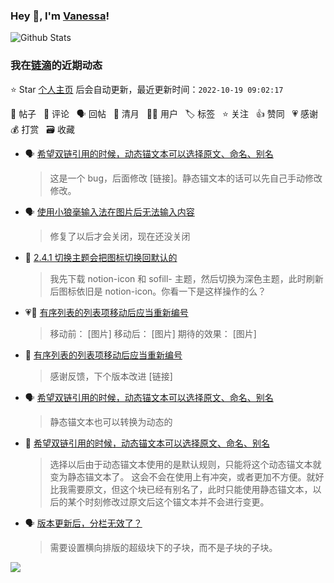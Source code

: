 ### Hey 👋, I'm [Vanessa](http://vanessa.b3log.org/)!

![Github Stats](https://github-readme-stats.vercel.app/api?username=Vanessa219&show_icons=true)

<!--events start -->

### 我在[链滴](https://ld246.com)的近期动态

⭐️ Star [个人主页](https://github.com/Vanessa219/Vanessa219) 后会自动更新，最近更新时间：`2022-10-19 09:02:17`

📝 帖子 &nbsp; 💬 评论 &nbsp; 🗣 回帖 &nbsp; 🌙 清月 &nbsp; 👨‍💻 用户 &nbsp; 🏷️ 标签 &nbsp; ⭐️ 关注 &nbsp; 👍 赞同 &nbsp; 💗 感谢 &nbsp; 💰 打赏 &nbsp; 🗃 收藏

* 🗣 [希望双链引用的时候，动态锚文本可以选择原文、命名、别名](https://ld246.com/article/1665965019144/comment/1666086710651#comments)

  > 这是一个 bug，后面修改 [链接]。静态锚文本的话可以先自己手动修改修改。
* 🗣 [使用小狼毫输入法在图片后无法输入内容](https://ld246.com/article/1665719293692/comment/1666010166537#comments)

  > 修复了以后才会关闭，现在还没关闭
* 💬 [2.4.1 切换主题会把图标切换回默认的](https://ld246.com/article/1665998242432/comment/1666011459511#comments)

  > 我先下载 notion-icon 和 sofill- 主题，然后切换为深色主题，此时刷新后图标依旧是 notion-icon。你看一下是这样操作的么？
* 💗📝 [有序列表的列表项移动后应当重新编号](https://ld246.com/article/1665987314160)

  > 移动前： [图片] 移动后： [图片] 期待的效果： [图片]
* 💬 [有序列表的列表项移动后应当重新编号](https://ld246.com/article/1665987314160/comment/1666011173108#comments)

  > 感谢反馈，下个版本改进 [链接]
* 🗣 [希望双链引用的时候，动态锚文本可以选择原文、命名、别名](https://ld246.com/article/1665965019144/comment/1665997559979#comments)

  > 静态锚文本也可以转换为动态的
* 💬 [希望双链引用的时候，动态锚文本可以选择原文、命名、别名](https://ld246.com/article/1665965019144/comment/1665978728322#comments)

  > 选择以后由于动态锚文本使用的是默认规则，只能将这个动态锚文本就变为静态锚文本了。 这会不会在使用上有冲突，或者更加不方便。就好比我需要原文，但这个块已经有别名了，此时只能使用静态锚文本，以后的某个时刻修改过原文后这个锚文本并不会进行变更。
* 🗣 [版本更新后，分栏无效了？](https://ld246.com/article/1665807488681/comment/1665936515503#comments)

  > 需要设置横向排版的超级块下的子块，而不是子块的子块。


<!--events end -->

<a title="Hits" target="_blank" href="https://github.com/Vanessa219/Vanessa219"><img src="https://hits.b3log.org/Vanessa219/Vanessa219.svg"></a>
